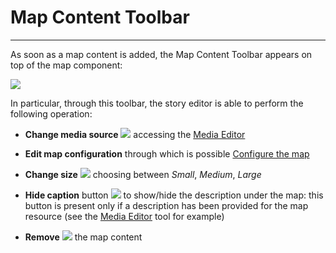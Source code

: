 # Map Content Toolbar
**********************

As soon as a map content is added, the Map Content Toolbar appears on top of the map component:

<img src="../img/content-map-toolbar/content-map-toolbar.jpg" class="ms-docimage"/>

In particular, through this toolbar, the story editor is able to perform the following operation:

* **Change media source** <img src="../img/button/change-media2.jpg" class="ms-docbutton"/> accessing the [Media Editor](media-editor-window.md)

* **Edit map configuration** through which is possible [Configure the map](configure-map.md)

* **Change size** <img src="../img/button/change-size2.jpg" class="ms-docbutton"/> choosing between *Small*, *Medium*, *Large*

* **Hide caption** button <img src="../img/button/hide-caption.jpg" class="ms-docbutton"/> to show/hide the description under the map: this button is present only if a description has been provided for the map resource (see the [Media Editor](media-editor-window.md) tool for example)

* **Remove** <img src="../img/button/remove2.jpg" class="ms-docbutton"/> the map content